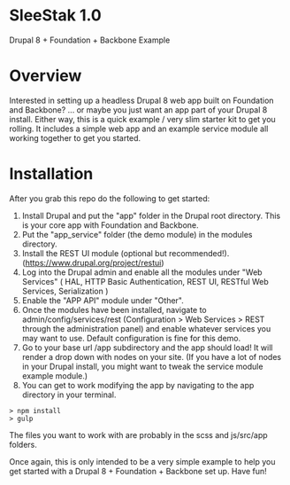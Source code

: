 SleeStak 1.0
============

Drupal 8 + Foundation + Backbone Example


Overview
========

Interested in setting up a headless Drupal 8 web app built on Foundation and Backbone? ... or maybe you just want an app part of your Drupal 8 install. Either way, this is a quick example / very slim starter kit to get you rolling. It includes a simple web app and an example service module all working together to get you started.


Installation
============

After you grab this repo do the following to get started:

1. Install Drupal and put the "app" folder in the Drupal root directory. This is your core app with Foundation and Backbone. 
2. Put the "app_service" folder (the demo module) in the modules directory.
3. Install the REST UI module (optional but recommended!). (https://www.drupal.org/project/restui)
4. Log into the Drupal admin and enable all the modules under "Web Services" (
HAL, HTTP Basic Authentication, REST UI, RESTful Web Services, Serialization )
5. Enable the "APP API" module under "Other".
6. Once the modules have been installed, navigate to admin/config/services/rest
(Configuration > Web Services > REST through the administration panel) and enable whatever services you may want to use. Default configuration is fine for this demo.
7. Go to your base url /app subdirectory and the app should load! It will render a drop down with nodes on your site. (If you have a lot of nodes in your Drupal install, you might want to tweak the service module example module.)
8. You can get to work modifying the app by navigating to the app directory in your terminal.

```
> npm install
> gulp
```

The files you want to work with are probably in the scss and js/src/app folders.

Once again, this is only intended to be a very simple example to help you get started with a Drupal 8 + Foundation + Backbone set up. Have fun!




